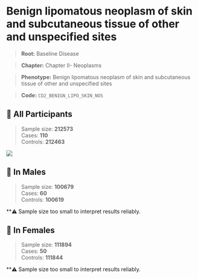 # Benign lipomatous neoplasm of skin and subcutaneous tissue of other and unspecified sites

> **Root:** Baseline Disease  

> **Chapter:** Chapter II- Neoplasms  

> **Phenotype:** Benign lipomatous neoplasm of skin and subcutaneous tissue of other and unspecified sites  

> **Code:** `CD2_BENIGN_LIPO_SKIN_NOS`

## 🧪 All Participants  
> Sample size: **212573**  
> Cases: **110**  
> Controls: **212463**
<img src="/Disease/Figures/ALL/Incidence/CD2_BENIGN_LIPO_SKIN_NOS.png"/>
<CsvTable src="/public/Disease/Data/ALL/Incidence/COX_CD2_BENIGN_LIPO_SKIN_NOS.csv" label="🔍 View full results" />

## 👨 In Males  
> Sample size: **100679**  
> Cases: **60**  
> Controls: **100619**

**⚠️ Sample size too small to interpret results reliably.


## 👩 In Females  
> Sample size: **111894**  
> Cases: **50**  
> Controls: **111844**

**⚠️ Sample size too small to interpret results reliably.

